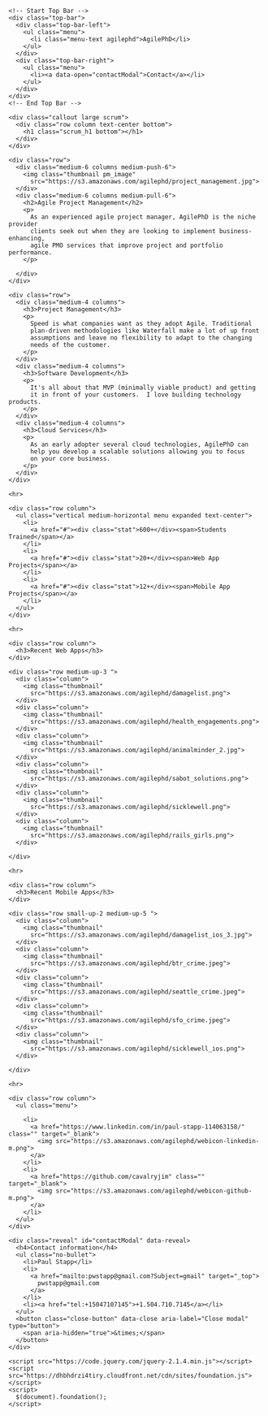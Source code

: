 <html class="no-js" lang="en">
  <head>
    <meta charset="utf-8" />
    <meta name="viewport" content="width=device-width, initial-scale=1.0" />
    <title>AgilePhD | Welcome</title>
    <link rel="stylesheet"
      href="https://dhbhdrzi4tiry.cloudfront.net/cdn/sites/foundation.min.css">
    <link rel="stylesheet" href="https://s3.amazonaws.com/agilephd/styles/main.css">
    <link href="https://fonts.googleapis.com/css?family=Montserrat" rel="stylesheet">
  </head>
  <body>

    <!-- Start Top Bar -->
    <div class="top-bar">
      <div class="top-bar-left">
        <ul class="menu">
          <li class="menu-text agilephd">AgilePhD</li>
        </ul>
      </div>
      <div class="top-bar-right">
        <ul class="menu">
          <li><a data-open="contactModal">Contact</a></li>
        </ul>
      </div>
    </div>
    <!-- End Top Bar -->

    <div class="callout large scrum">
      <div class="row column text-center bottom">
        <h1 class="scrum_h1 bottom"></h1>
      </div>
    </div>

    <div class="row">
      <div class="medium-6 columns medium-push-6">
        <img class="thumbnail pm_image"
          src="https://s3.amazonaws.com/agilephd/project_management.jpg">
      </div>
      <div class="medium-6 columns medium-pull-6">
        <h2>Agile Project Management</h2>
        <p>
          As an experienced agile project manager, AgilePhD is the niche provider
          clients seek out when they are looking to implement business-enhancing,
          agile PMO services that improve project and portfolio performance.
        </p>

      </div>
    </div>

    <div class="row">
      <div class="medium-4 columns">
        <h3>Project Management</h3>
        <p>
          Speed is what companies want as they adopt Agile. Traditional
          plan-driven methodologies like Waterfall make a lot of up front
          assumptions and leave no flexibility to adapt to the changing
          needs of the customer.
        </p>
      </div>
      <div class="medium-4 columns">
        <h3>Software Development</h3>
        <p>
          It's all about that MVP (minimally viable product) and getting
          it in front of your customers.  I love building technology products.  
        </p>
      </div>
      <div class="medium-4 columns">
        <h3>Cloud Services</h3>
        <p>
          As an early adopter several cloud technologies, AgilePhD can
          help you develop a scalable solutions allowing you to focus
          on your core business.
        </p>
      </div>
    </div>

    <hr>

    <div class="row column">
      <ul class="vertical medium-horizontal menu expanded text-center">
        <li>
          <a href="#"><div class="stat">600+</div><span>Students Trained</span></a>
        </li>
        <li>
          <a href="#"><div class="stat">20+</div><span>Web App Projects</span></a>
        </li>
        <li>
          <a href="#"><div class="stat">12+</div><span>Mobile App Projects</span></a>
        </li>
      </ul>
    </div>

    <hr>

    <div class="row column">
      <h3>Recent Web Apps</h3>
    </div>

    <div class="row medium-up-3 ">
      <div class="column">
        <img class="thumbnail"
          src="https://s3.amazonaws.com/agilephd/damagelist.png">
      </div>
      <div class="column">
        <img class="thumbnail"
          src="https://s3.amazonaws.com/agilephd/health_engagements.png">
      </div>
      <div class="column">
        <img class="thumbnail"
          src="https://s3.amazonaws.com/agilephd/animalminder_2.jpg">
      </div>
      <div class="column">
        <img class="thumbnail"
          src="https://s3.amazonaws.com/agilephd/sabot_solutions.png">
      </div>
      <div class="column">
        <img class="thumbnail"
          src="https://s3.amazonaws.com/agilephd/sicklewell.png">
      </div>
      <div class="column">
        <img class="thumbnail"
          src="https://s3.amazonaws.com/agilephd/rails_girls.png">
      </div>

    </div>

    <hr>

    <div class="row column">
      <h3>Recent Mobile Apps</h3>
    </div>

    <div class="row small-up-2 medium-up-5 ">
      <div class="column">
        <img class="thumbnail"
          src="https://s3.amazonaws.com/agilephd/damagelist_ios_3.jpg">
      </div>
      <div class="column">
        <img class="thumbnail"
          src="https://s3.amazonaws.com/agilephd/btr_crime.jpeg">
      </div>
      <div class="column">
        <img class="thumbnail"
          src="https://s3.amazonaws.com/agilephd/seattle_crime.jpeg">
      </div>
      <div class="column">
        <img class="thumbnail"
          src="https://s3.amazonaws.com/agilephd/sfo_crime.jpeg">
      </div>
      <div class="column">
        <img class="thumbnail"
          src="https://s3.amazonaws.com/agilephd/sicklewell_ios.png">
      </div>

    </div>

    <hr>

    <div class="row column">
      <ul class="menu">

        <li>
          <a href="https://www.linkedin.com/in/paul-stapp-114063158/" class="" target="_blank">
            <img src="https://s3.amazonaws.com/agilephd/webicon-linkedin-m.png">
          </a>
        </li>
        <li>
          <a href="https://github.com/cavalryjim" class="" target="_blank">
            <img src="https://s3.amazonaws.com/agilephd/webicon-github-m.png">
          </a>
        </li>
      </ul>
    </div>

    <div class="reveal" id="contactModal" data-reveal>
      <h4>Contact information</h4>
      <ul class="no-bullet">
        <li>Paul Stapp</li>
        <li>
          <a href="mailto:pwstapp@gmail.com?Subject=gmail" target="_top">
            pwstapp@gmail.com
          </a>
        </li>
        <li><a href="tel:+15047107145">+1.504.710.7145</a></li>
      </ul>
      <button class="close-button" data-close aria-label="Close modal" type="button">
        <span aria-hidden="true">&times;</span>
      </button>
    </div>

    <script src="https://code.jquery.com/jquery-2.1.4.min.js"></script>
    <script src="https://dhbhdrzi4tiry.cloudfront.net/cdn/sites/foundation.js"></script>
    <script>
      $(document).foundation();
    </script>
  </body>
</html>
